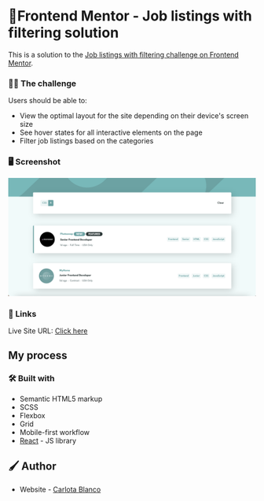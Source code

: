 # 🚀Frontend Mentor - Job listings with filtering solution

This is a solution to the [Job listings with filtering challenge on Frontend Mentor](https://www.frontendmentor.io/challenges/job-listings-with-filtering-ivstIPCt).

### 💪🏻 The challenge

Users should be able to:

- View the optimal layout for the site depending on their device's screen size
- See hover states for all interactive elements on the page
- Filter job listings based on the categories

### 🖥 Screenshot

![](./src/images/Solution.png)

### 🔗 Links

Live Site URL: [Click here](https://carlotablanco.github.io/job-listings-with-filtering)

## My process

### 🛠 Built with

- Semantic HTML5 markup
- SCSS
- Flexbox
- Grid
- Mobile-first workflow
- [React](https://reactjs.org/) - JS library

## 🖌 Author

- Website - [Carlota Blanco](https://carlotablanco.es/)
